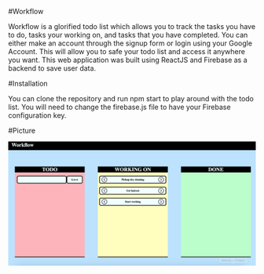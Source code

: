 #Workflow 

Workflow is a glorified todo list which allows you to track the tasks you have to do, tasks your working on, and tasks that you have completed. You can either make an account through the signup form or login using your Google Account. This will allow you to safe your todo list and access it anywhere you want. This web application was built using ReactJS and Firebase as a backend to save user data. 

#Installation

You can clone the repository and run npm start to play around with the todo list. You will need to change the firebase.js file to have your Firebase configuration key.

#Picture 

![](demo.png)

